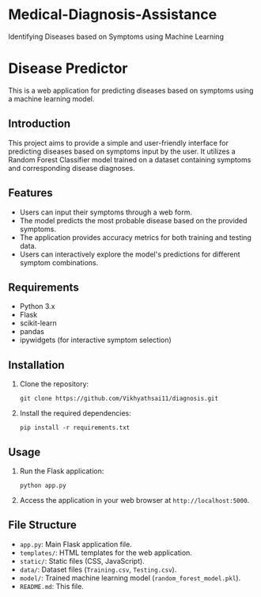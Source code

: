 # Medical-Diagnosis-Assistance
Identifying Diseases based on Symptoms using Machine Learning
# Disease Predictor

This is a web application for predicting diseases based on symptoms using a machine learning model.

## Introduction
This project aims to provide a simple and user-friendly interface for predicting diseases based on symptoms input by the user. It utilizes a Random Forest Classifier model trained on a dataset containing symptoms and corresponding disease diagnoses.

## Features
- Users can input their symptoms through a web form.
- The model predicts the most probable disease based on the provided symptoms.
- The application provides accuracy metrics for both training and testing data.
- Users can interactively explore the model's predictions for different symptom combinations.

## Requirements
- Python 3.x
- Flask
- scikit-learn
- pandas
- ipywidgets (for interactive symptom selection)

## Installation
1. Clone the repository:
   ```
   git clone https://github.com/Vikhyathsai11/diagnosis.git
   ```

2. Install the required dependencies:
   ```
   pip install -r requirements.txt
   ```

## Usage
1. Run the Flask application:
   ```
   python app.py
   ```
2. Access the application in your web browser at `http://localhost:5000`.

## File Structure
- `app.py`: Main Flask application file.
- `templates/`: HTML templates for the web application.
- `static/`: Static files (CSS, JavaScript).
- `data/`: Dataset files (`Training.csv`, `Testing.csv`).
- `model/`: Trained machine learning model (`random_forest_model.pkl`).
- `README.md`: This file.

